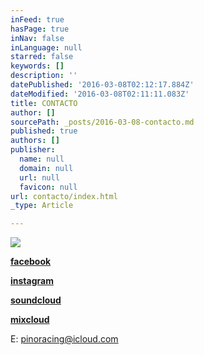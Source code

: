 ```yaml
---
inFeed: true
hasPage: true
inNav: false
inLanguage: null
starred: false
keywords: []
description: ''
datePublished: '2016-03-08T02:12:17.884Z'
dateModified: '2016-03-08T02:11:11.083Z'
title: CONTACTO
author: []
sourcePath: _posts/2016-03-08-contacto.md
published: true
authors: []
publisher:
  name: null
  domain: null
  url: null
  favicon: null
url: contacto/index.html
_type: Article

---
```

![](https://the-grid-user-content.s3-us-west-2.amazonaws.com/272737a0-1faa-43f2-b856-61286c446c54.jpg)

**[facebook][0]**

**[instagram][1]**

**[soundcloud][2]**

**[mixcloud][3]**

E: pinoracing@icloud.com

[0]: https://www.facebook.com/djpino71/
[1]: https://www.instagram.com/pino_dj/
[2]: https://soundcloud.com/pinoracing
[3]: https://www.mixcloud.com/pinoracing/
